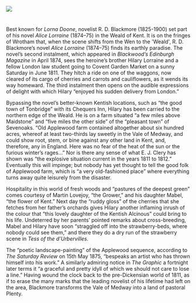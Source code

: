<a href="https://dev.visual-essays.app"><img src="https://dev-visual-essays.netlify.app/images/ve-button.png"></a>
<param ve-config title="R.D. Blackmore (1825-1900)" author="Peter Merchant" layout="vtl" 
banner="/images/banners/19c.jpg">

<param ve-entity eid="Q2740296" aliases="Wrotham">
<param ve-entity eid="Q936183" aliases="Tonbridge">
<param ve-entity eid="Q213180" aliases="Maidstone">
<param ve-entity eid="Q939838" aliases="Sevenoaks">

#
 
Best known for _Lorna Doone_, novelist R. D. Blackmore (1825-1900) set part of his novel _Alice Lorraine_ (1874–75) in the Weald of Kent. It is on the fringes of Wrotham that, when the scene shifts from the Wen to the 'Weald', R. D. Blackmore’s novel _Alice Lorraine_ (1874–75) finds its earthly paradise. The novel’s second instalment, which appeared in _Blackwood’s Edinburgh Magazine_ in April 1874, sees the heroine’s brother Hilary Lorraine and a fellow London law student going to Covent Garden Market on a sunny Saturday in June 1811. They hitch a ride on one of the waggons, now cleared of its cargo of cherries and carrots and cauliflowers, as it wends its way homeward. The third instalment then opens on the audible expressions of delight with which Hilary “enjoyed his sudden delivery from London.” 
<param ve-image url="images/Richard-Doddridge-Blackmore.jpg" label="Richard Doddridge Blackmore by Frederick John Jenkins, published by Sampson Low, Marston & Co Ltd heliogravure, after 1885 NPG x7343" attribution="© National Portrait Gallery, London">

Bypassing the novel’s better-known Kentish locations, such as “the good town of Tonbridge” with its Chequers Inn, Hilary has been carried to the northern edge of the Weald. He is on a farm situated “a few miles above Maidstone” and “five miles the other side” of the “pleasant town” of Sevenoaks. “Old Applewood farm contained altogether about six hundred acres, whereof at least two-thirds lay sweetly in the Vale of Medway, and could show root, stem, or bine against any other land in Kent, and, therefore, any in England. Here was no fear of the heat of the sun or the furious winter’s rages…” Nor is there any sense of what E. J. Clery has shown was “the explosive situation current in the years 1811 to 1812.” Eventually this will impinge; but nobody has yet thought to tell the good folk of Applewood farm, which is “a very old-fashioned place” where everything turns away quite leisurely from the disaster.
<param ve-image url="https://upload.wikimedia.org/wikipedia/commons/d/db/Joseph_Mallord_William_Turner_%281775-1851%29_-_Somer_Hill%2C_Tonbridge_-_NG_1614_-_National_Galleries_of_Scotland.jpg" label="Somer Hill, Tonbridge, Joseph Mallord William Turner" attribution="J. M. W. Turner, Public domain, via Wikimedia Commons">

Hospitality in this world of fresh woods and “pastures of the deepest green” comes courtesy of Martin Lovejoy, “the Grower,” and his daughter Mabel, “the flower of Kent.” Next day the “ruddy gloss” of the cherries that she fetches from her father’s orchards gives Hilary another inflaming inrush of the colour that “this lovely daughter of the Kentish Alcinous” could bring to his life. Undeterred by her parents’ pointed remarks about cross-breeding, Mabel and Hilary have soon “straggled off into the strawberry-beds, where nobody could see them,” and there they do a dry run of the strawberry scene in _Tess of the d’Urbervilles._
<param ve-image url="images/cherries.jpg" label="Kentish cherries" attribution="Michelle Crowther">

The “poetic landscape-painting” of the Applewood sequence, according to _The Saturday Review_ on 15th May 1875, “bespeaks an artist who has thrown himself into his work.” A similarly admiring notice in _The Graphic_ a fortnight later terms it “a graceful and pretty idyll of which we should not care to lose a line.” Having wound the clock back to the pre-Dickensian world of 1811, as if to erase the many marks that the leading novelist of his lifetime had left on the area, Blackmore transforms the Vale of Medway into a land of pastoral Plenty.
<param ve-image url="https://upload.wikimedia.org/wikipedia/commons/f/f4/Farmland%2C_Wrotham_Water_-_geograph.org.uk_-_839286.jpg" label="Wrotham Water" attribution="Chris Gunns / Farmland, Wrotham Waters" license="CC BY-SA 2.0">
